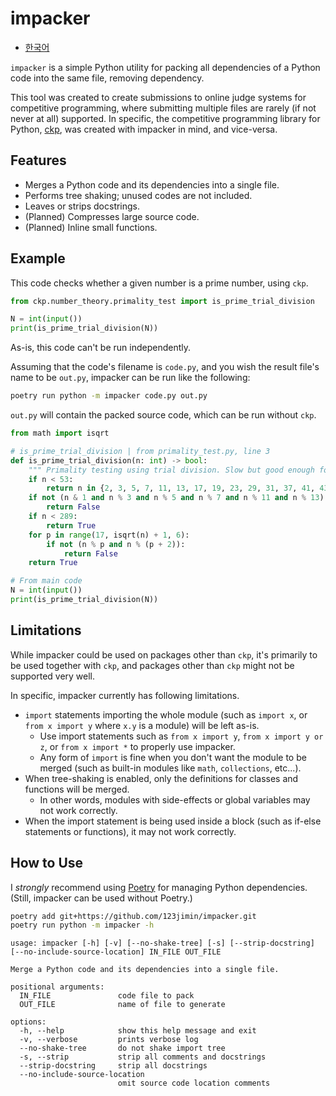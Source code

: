 # impacker

- [한국어](README.ko-KR.md)

`impacker` is a simple Python utility for packing all dependencies of a Python code into the same file, removing dependency.

This tool was created to create submissions to online judge systems for competitive programming, where submitting multiple files are rarely (if not never at all) supported.
In specific, the competitive programming library for Python, [ckp](https://github.com/123jimin/ckp), was created with impacker in mind, and vice-versa.

## Features

- Merges a Python code and its dependencies into a single file.
- Performs tree shaking; unused codes are not included.
- Leaves or strips docstrings.
- (Planned) Compresses large source code.
- (Planned) Inline small functions.

## Example

This code checks whether a given number is a prime number, using `ckp`.

```py
from ckp.number_theory.primality_test import is_prime_trial_division

N = int(input())
print(is_prime_trial_division(N))
```

As-is, this code can't be run independently.

Assuming that the code's filename is `code.py`, and you wish the result file's name to be `out.py`, impacker can be run like the following:

```sh
poetry run python -m impacker code.py out.py
```

`out.py` will contain the packed source code, which can be run without `ckp`.

```py
from math import isqrt

# is_prime_trial_division | from primality_test.py, line 3
def is_prime_trial_division(n: int) -> bool:
    """ Primality testing using trial division. Slow but good enough for simple problems. """
    if n < 53:
        return n in {2, 3, 5, 7, 11, 13, 17, 19, 23, 29, 31, 37, 41, 43, 47}
    if not (n & 1 and n % 3 and n % 5 and n % 7 and n % 11 and n % 13):
        return False
    if n < 289:
        return True
    for p in range(17, isqrt(n) + 1, 6):
        if not (n % p and n % (p + 2)):
            return False
    return True

# From main code
N = int(input())
print(is_prime_trial_division(N))
```

## Limitations

While impacker could be used on packages other than `ckp`, it's primarily to be used together with `ckp`, and packages other than `ckp` might not be supported very well.

In specific, impacker currently has following limitations.

- `import` statements importing the whole module (such as `import x`, or `from x import y` where `x.y` is a module) will be left as-is.
  - Use import statements such as `from x import y`, `from x import y or z`, or `from x import *` to properly use impacker.
  - Any form of `import` is fine when you don't want the module to be merged (such as built-in modules like `math`, `collections`, etc...).
- When tree-shaking is enabled, only the definitions for classes and functions will be merged.
  - In other words, modules with side-effects or global variables may not work correctly.
- When the import statement is being used inside a block (such as if-else statements or functions), it may not work correctly.

## How to Use

I *strongly* recommend using [Poetry](https://python-poetry.org/) for managing Python dependencies.
(Still, impacker can be used without Poetry.)

```sh
poetry add git+https://github.com/123jimin/impacker.git
poetry run python -m impacker -h
```

```text
usage: impacker [-h] [-v] [--no-shake-tree] [-s] [--strip-docstring] [--no-include-source-location] IN_FILE OUT_FILE

Merge a Python code and its dependencies into a single file.

positional arguments:
  IN_FILE               code file to pack
  OUT_FILE              name of file to generate

options:
  -h, --help            show this help message and exit
  -v, --verbose         prints verbose log
  --no-shake-tree       do not shake import tree
  -s, --strip           strip all comments and docstrings
  --strip-docstring     strip all docstrings
  --no-include-source-location
                        omit source code location comments
```
